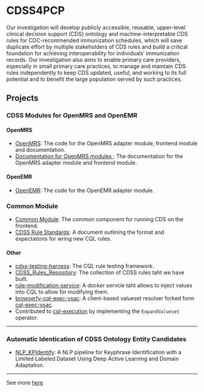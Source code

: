 # CDSS4PCP

Our investigation will develop publicly accessible, reusable, upper-level clinical decision support (CDS) ontology and machine-interpretable CDS rules for CDC-recommended immunization schedules, which will save duplicate effort by multiple stakeholders of CDS rules and build a critical foundation for achieving interoperability for individuals’ immunization records. Our investigation also aims to enable primary care providers, especially in small primary care practices, to manage and maintain CDS rules independently to keep CDS updated, useful, and working to its full potential and to benefit the large population served by such practices.






## Projects
### CDSS Modules for OpenMRS and OpenEMR
#### OpenMRS
- [OpenMRS](https://github.com/xjing16/EMR_EHR4CDSSPCP/tree/main/OpenMRS): The code for the OpenMRS adapter module, frontend module and documentation.
- [Documentation for OpenMRS modules ](https://github.com/xjing16/EMR_EHR4CDSSPCP/tree/main/OpenMRS/docs/README.md): The documentation for the OpenMRS adapter module and frontend module.

#### OpenEMR
- [OpenEMR](https://github.com/xjing16/EMR_EHR4CDSSPCP/tree/main/OpenEMR): The code for the OpenEMR adapter module.

### Common Module
- [Common Module](https://github.com/xjing16/EMR_EHR4CDSSPCP/tree/main/Common): The common component for running CDS on the frontend.
- [CDSS Rule Standards](#): A document outlining the format and expectations for wring new CQL rules.

#### Other
- [cdss-testing-harness](https://github.com/DrSmCraft/cdss-testing-harness.git): The CQL rule testing framework.
- [CDSS_Rules_Repository](https://github.com/CDSS4PCP/CDSS_Rules_Repository): The collection of CDSS rules taht we have built.
- [rule-modification-service](https://github.com/DrSmCraft/rule-modification-service): A docker servcie taht allows to inject values into CQL to allow for modifying them.
- [browserfy-cql-exec-vsac](https://github.com/DrSmCraft/browserfy-cql-exec-vsac): A client-based valueset resolver forked form [cql-exec-vsac](https://github.com/cqframework/cql-exec-vsac).
- Contributed to [cql-execution](https://github.com/cqframework/cql-execution/pull/332) by implementing the `ExpandValueset` operator.

---
### Automatic Identication of CDSS Ontology Entity Candidates
- [NLP_KPIdentify](https://github.com/CDSS4PCP/NLP_KPIdentify): A NLP pipeline for Keyphrase Identification with a Limited Labeled Dataset Using Deep Active Learning and Domain Adaptation.

---
See more [here](https://cdss4pcp.com/#/)
